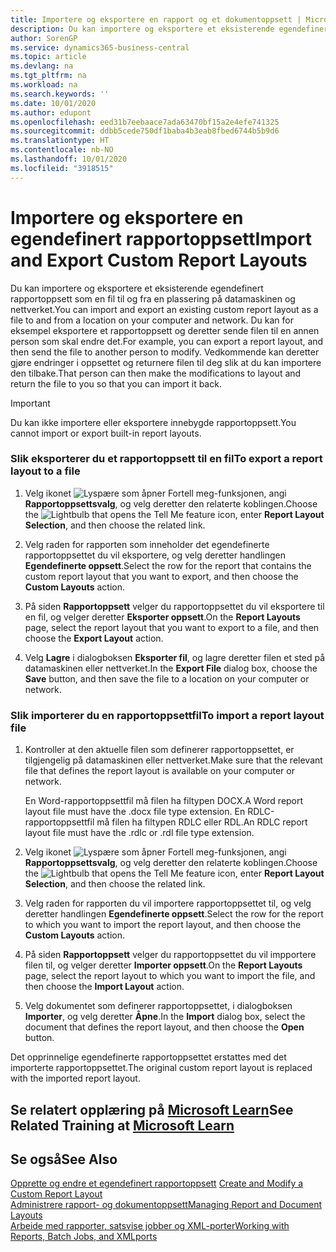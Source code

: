 ```yaml
---
title: Importere og eksportere en rapport og et dokumentoppsett | Microsoft-dokumentasjon
description: Du kan importere og eksportere et eksisterende egendefinert rapportoppsett som en fil til og fra en plassering på datamaskinen og nettverket.
author: SorenGP
ms.service: dynamics365-business-central
ms.topic: article
ms.devlang: na
ms.tgt_pltfrm: na
ms.workload: na
ms.search.keywords: ''
ms.date: 10/01/2020
ms.author: edupont
ms.openlocfilehash: eed31b7eebaace7ada63470bf15a2e4efe741325
ms.sourcegitcommit: ddbb5cede750df1baba4b3eab8fbed6744b5b9d6
ms.translationtype: HT
ms.contentlocale: nb-NO
ms.lasthandoff: 10/01/2020
ms.locfileid: "3918515"
---
```

# <a name="import-and-export-custom-report-layouts"></a><span data-ttu-id="d200d-103">Importere og eksportere en egendefinert rapportoppsett</span><span class="sxs-lookup"><span data-stu-id="d200d-103">Import and Export Custom Report Layouts</span></span>
<span data-ttu-id="d200d-104">Du kan importere og eksportere et eksisterende egendefinert rapportoppsett som en fil til og fra en plassering på datamaskinen og nettverket.</span><span class="sxs-lookup"><span data-stu-id="d200d-104">You can import and export an existing custom report layout as a file to and from a location on your computer and network.</span></span> <span data-ttu-id="d200d-105">Du kan for eksempel eksportere et rapportoppsett og deretter sende filen til en annen person som skal endre det.</span><span class="sxs-lookup"><span data-stu-id="d200d-105">For example, you can export a report layout, and then send the file to another person to modify.</span></span> <span data-ttu-id="d200d-106">Vedkommende kan deretter gjøre endringer i oppsettet og returnere filen til deg slik at du kan importere den tilbake.</span><span class="sxs-lookup"><span data-stu-id="d200d-106">That person can then make the modifications to layout and return the file to you so that you can import it back.</span></span>  

> [!IMPORTANT]  
>  <span data-ttu-id="d200d-107">Du kan ikke importere eller eksportere innebygde rapportoppsett.</span><span class="sxs-lookup"><span data-stu-id="d200d-107">You cannot import or export built-in report layouts.</span></span>  

### <a name="to-export-a-report-layout-to-a-file"></a><span data-ttu-id="d200d-108">Slik eksporterer du et rapportoppsett til en fil</span><span class="sxs-lookup"><span data-stu-id="d200d-108">To export a report layout to a file</span></span>  

1.  <span data-ttu-id="d200d-109">Velg ikonet ![Lyspære som åpner Fortell meg-funksjonen](media/ui-search/search_small.png "Fortell hva du vil gjøre"), angi **Rapportoppsettsvalg**, og velg deretter den relaterte koblingen.</span><span class="sxs-lookup"><span data-stu-id="d200d-109">Choose the ![Lightbulb that opens the Tell Me feature](media/ui-search/search_small.png "Tell me what you want to do") icon, enter **Report Layout Selection**, and then choose the related link.</span></span>  

2.  <span data-ttu-id="d200d-110">Velg raden for rapporten som inneholder det egendefinerte rapportoppsettet du vil eksportere, og velg deretter handlingen **Egendefinerte oppsett**.</span><span class="sxs-lookup"><span data-stu-id="d200d-110">Select the row for the report that contains the custom report layout that you want to export, and then choose the **Custom Layouts** action.</span></span>  

3.  <span data-ttu-id="d200d-111">På siden **Rapportoppsett** velger du rapportoppsettet du vil eksportere til en fil, og velger deretter **Eksporter oppsett**.</span><span class="sxs-lookup"><span data-stu-id="d200d-111">On the **Report Layouts** page, select the report layout that you want to export to a file, and then choose the **Export Layout** action.</span></span>  

4.  <span data-ttu-id="d200d-112">Velg **Lagre** i dialogboksen **Eksporter fil**, og lagre deretter filen et sted på datamaskinen eller nettverket.</span><span class="sxs-lookup"><span data-stu-id="d200d-112">In the **Export File** dialog box, choose the **Save** button, and then save the file to a location on your computer or network.</span></span>  

### <a name="to-import-a-report-layout-file"></a><span data-ttu-id="d200d-113">Slik importerer du en rapportoppsettfil</span><span class="sxs-lookup"><span data-stu-id="d200d-113">To import a report layout file</span></span>  

1.  <span data-ttu-id="d200d-114">Kontroller at den aktuelle filen som definerer rapportoppsettet, er tilgjengelig på datamaskinen eller nettverket.</span><span class="sxs-lookup"><span data-stu-id="d200d-114">Make sure that the relevant file that defines the report layout is available on your computer or network.</span></span>  

     <span data-ttu-id="d200d-115">En Word-rapportoppsettfil må filen ha filtypen DOCX.</span><span class="sxs-lookup"><span data-stu-id="d200d-115">A Word report layout file must have the .docx file type extension.</span></span> <span data-ttu-id="d200d-116">En RDLC-rapportoppsettfil må filen ha filtypen RDLC eller RDL.</span><span class="sxs-lookup"><span data-stu-id="d200d-116">An RDLC report layout file must have the .rdlc or .rdl file type extension.</span></span>  

2.  <span data-ttu-id="d200d-117">Velg ikonet ![Lyspære som åpner Fortell meg-funksjonen](media/ui-search/search_small.png "Fortell hva du vil gjøre"), angi **Rapportoppsettsvalg**, og velg deretter den relaterte koblingen.</span><span class="sxs-lookup"><span data-stu-id="d200d-117">Choose the ![Lightbulb that opens the Tell Me feature](media/ui-search/search_small.png "Tell me what you want to do") icon, enter **Report Layout Selection**, and then choose the related link.</span></span>  

3.  <span data-ttu-id="d200d-118">Velg raden for rapporten du vil importere rapportoppsettet til, og velg deretter handlingen **Egendefinerte oppsett**.</span><span class="sxs-lookup"><span data-stu-id="d200d-118">Select the row for the report to which you want to import the report layout, and then choose the **Custom Layouts** action.</span></span>  

4.  <span data-ttu-id="d200d-119">På siden **Rapportoppsett** velger du rapportoppsettet du vil impportere filen til, og velger deretter **Importer oppsett**.</span><span class="sxs-lookup"><span data-stu-id="d200d-119">On the **Report Layouts** page, select the report layout to which you want to import the file, and then choose the **Import Layout** action.</span></span>  

5.  <span data-ttu-id="d200d-120">Velg dokumentet som definerer rapportoppsettet, i dialogboksen **Importer**, og velg deretter **Åpne**.</span><span class="sxs-lookup"><span data-stu-id="d200d-120">In the **Import** dialog box, select the document that defines the report layout, and then choose the **Open** button.</span></span>  

 <span data-ttu-id="d200d-121">Det opprinnelige egendefinerte rapportoppsettet erstattes med det importerte rapportoppsettet.</span><span class="sxs-lookup"><span data-stu-id="d200d-121">The original custom report layout is replaced with the imported report layout.</span></span>  

## <a name="see-related-training-at-microsoft-learn"></a><span data-ttu-id="d200d-122">Se relatert opplæring på [Microsoft Learn](/learn/modules/change-documents-dynamics-365-business-central/index)</span><span class="sxs-lookup"><span data-stu-id="d200d-122">See Related Training at [Microsoft Learn](/learn/modules/change-documents-dynamics-365-business-central/index)</span></span>

## <a name="see-also"></a><span data-ttu-id="d200d-123">Se også</span><span class="sxs-lookup"><span data-stu-id="d200d-123">See Also</span></span>  
 <span data-ttu-id="d200d-124">[Opprette og endre et egendefinert rapportoppsett](ui-how-create-custom-report-layout.md) </span><span class="sxs-lookup"><span data-stu-id="d200d-124">[Create and Modify a Custom Report Layout](ui-how-create-custom-report-layout.md) </span></span>  
 [<span data-ttu-id="d200d-125">Administrere rapport- og dokumentoppsett</span><span class="sxs-lookup"><span data-stu-id="d200d-125">Managing Report and Document Layouts</span></span>](ui-manage-report-layouts.md)  
 [<span data-ttu-id="d200d-126">Arbeide med rapporter, satsvise jobber og XML-porter</span><span class="sxs-lookup"><span data-stu-id="d200d-126">Working with Reports, Batch Jobs, and XMLports</span></span>](ui-work-report.md)    
